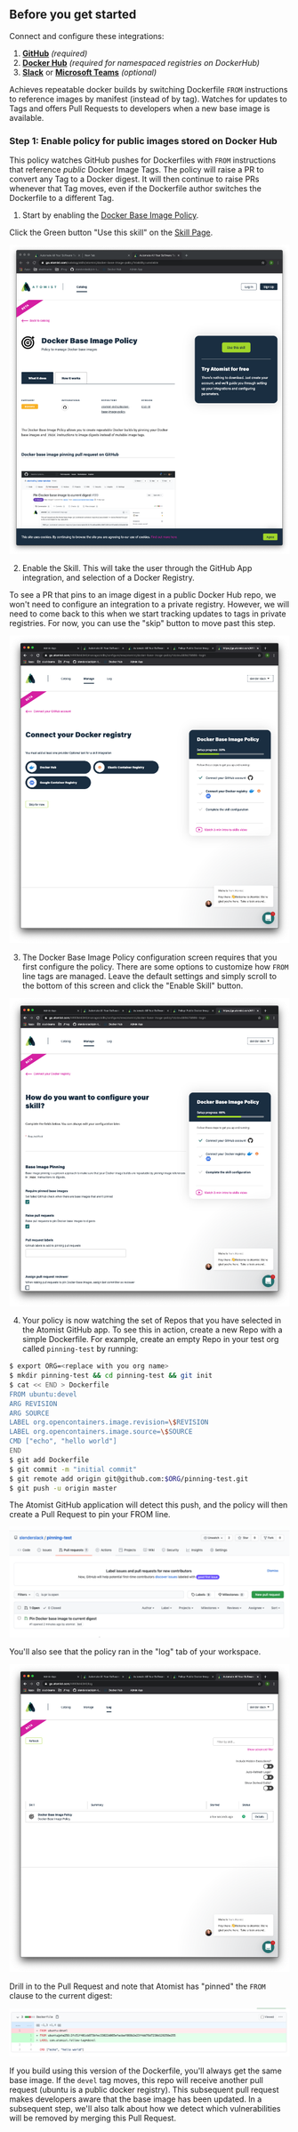 ## Before you get started

Connect and configure these integrations:

1.  [**GitHub**][github] _(required)_
2.  [**Docker Hub**][dockerhub] _(required for namespaced registries on
    DockerHub)_
3.  [**Slack**][slack] or [**Microsoft Teams**][msteams] _(optional)_

[github]: https://go.atomist.com/catalog/integration/github "GitHub Integration"
[slack]: https://go.atomist.com/catalog/integration/slack "Slack Integration"
[dockerhub]:
    https://go.atomist.com/catalog/integration/dockerhub
    "Dockerhub Integration"
[msteams]:
    https://go.atomist.com/catalog/integration/microsoft-teams
    "Microsoft Teams Integration"

Achieves repeatable docker builds by switching Dockerfile `FROM` instructions to
reference images by manifest (instead of by tag). Watches for updates to Tags
and offers Pull Requests to developers when a new base image is available.

### Step 1: Enable policy for public images stored on Docker Hub

This policy watches GitHub pushes for Dockerfiles with `FROM` instructions that
reference _public_ Docker Image Tags. The policy will raise a PR to convert any
Tag to a Docker digest. It will then continue to raise PRs whenever that Tag
moves, even if the Dockerfile author switches the Dockerfile to a different Tag.

1. Start by enabling the
   [Docker Base Image Policy](https://go.atomist.com/catalog/skills/atomist/docker-base-image-policy).

Click the Green button "Use this skill" on the
[Skill Page](https://go.atomist.com/catalog/skills/atomist/docker-base-image-policy).

![img/public-docker-image-pinning/1.png](docs/images/settings/1.png)

2.  Enable the Skill. This will take the user through the GitHub App
    integration, and selection of a Docker Registry.

To see a PR that pins to an image digest in a public Docker Hub repo, we won't
need to configure an integration to a private registry. However, we will need to
come back to this when we start tracking updates to tags in private registries.
For now, you can use the "skip" button to move past this step.

![img/public-docker-image-pinning/2.png](docs/images/settings/2.png)

3.  The Docker Base Image Policy configuration screen requires that you first
    configure the policy. There are some options to customize how `FROM` line
    tags are managed. Leave the default settings and simply scroll to the bottom
    of this screen and click the "Enable Skill" button.

![img/public-docker-image-pinning/4.png](docs/images/settings/4.png)

4.  Your policy is now watching the set of Repos that you have selected in the
    Atomist GitHub app. To see this in action, create a new Repo with a simple
    Dockerfile. For example, create an empty Repo in your test org called
    `pinning-test` by running:

```bash
$ export ORG=<replace with you org name>
$ mkdir pinning-test && cd pinning-test && git init
$ cat << END > Dockerfile
FROM ubuntu:devel
ARG REVISION
ARG SOURCE
LABEL org.opencontainers.image.revision=\$REVISION
LABEL org.opencontainers.image.source=\$SOURCE
CMD ["echo", "hello world"]
END
$ git add Dockerfile
$ git commit -m "initial commit"
$ git remote add origin git@github.com:$ORG/pinning-test.git
$ git push -u origin master
```

The Atomist GitHub application will detect this push, and the policy will then
create a Pull Request to pin your FROM line.

![img/public-docker-image-pinning/5.png](docs/images/settings/5.png)

You'll also see that the policy ran in the "log" tab of your workspace.

![img/public-docker-image-pinning/11.png](docs/images/settings/11.png)

Drill in to the Pull Request and note that Atomist has "pinned" the `FROM`
clause to the current digest:

![img/public-docker-image-pinning/6.png](docs/images/settings/6.png)

If you build using this version of the Dockerfile, you'll always get the same
base image. If the `devel` tag moves, this repo will receive another pull
request (ubuntu is a public docker registry). This subsequent pull request makes
developers aware that the base image has been updated. In a subsequent step,
we'll also talk about how we detect which vulnerabilities will be removed by
merging this Pull Request.
